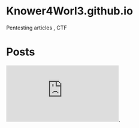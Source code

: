 # Knower4Worl3.github.io
Pentesting articles , CTF 

# Posts 

![fdfdf](https://knower4worl3.github.io/Easy.md). 
